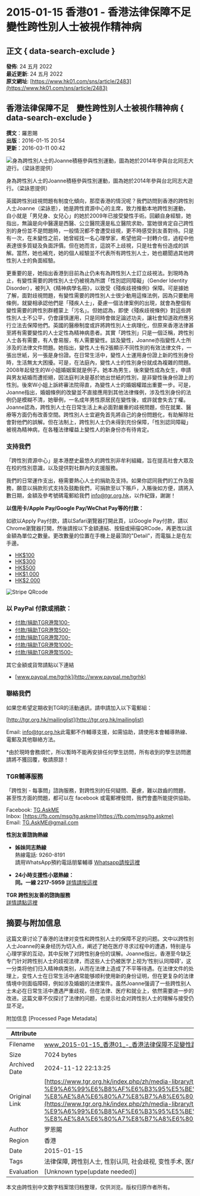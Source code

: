 # 2015-01-15 香港01 - 香港法律保障不足 變性跨性別人士被視作精神病

## 正文 { data-search-exclude }


**發佈**: 24 五月 2022  
**最近更新**: 24 五月 2022  
**原文網址**: [https://www.hk01.com/sns/article/2483](https://www.hk01.com/sns/article/2483)

## 香港法律保障不足　變性跨性別人士被視作精神病 { data-search-exclude }

**撰文**：羅恩賜  
**出版**：2016-01-15 20:54  
**更新**：2016-03-11 00:42

![身為跨性別人士的Joanne積極參與性別運動，圖為她於2014年參與台北同志大遊行。（梁詠恩提供）](https://cdn.hk01.com/di/media/images/12343/org/23d2960cea6b293602936b2099f64cae.jpg/eRU-6XJiMmgUQGzOwefYA14Q21BahG7qxjCTgsYwk4I?v=w1920)

身為跨性別人士的Joanne積極參與性別運動，圖為她於2014年參與台北同志大遊行。（梁詠恩提供）

英國跨性別歧視問題有制度化傾向，那麼香港的情況呢？我們訪問到香港的跨性別人士Joanne（梁詠恩），她是跨性資源中心的主席，致力推動本地跨性別運動，自小就是「男兒身、女兒心」的她於2009年已接受變性手術。回顧自身經驗，她指出，無論是向中醫還是西醫、公立醫院還是私立醫院求助，當她很肯定自己跨性別的身份並不是問題時，一般情況都不會遭受歧視，更不時感受到友善對待。只是有一次，在未變性之前，她曾經找一名心理學家，希望他寫一封轉介信，過程中他表達很多質疑及負面評價。但在她而言，這說不上歧視，只是社會有份造成的誤解。當然，她也補充，她的個人經驗並不代表所有跨性別人士，她也聽聞過其他跨性別人士的負面經驗。

更重要的是，她指出香港到目前為止仍未有為跨性別人士訂立歧視法。到現時為止，有變性需要的跨性別人士仍被視為所謂「性別認同障礙」（Gender Identity Disorder），被列入《精神病學名冊》，以致受《殘疾歧視條例》保障。可是據她了解，面對歧視問題，有變性需要的跨性別人士很少動用這條法例，因為只要動用條例，就變相承認他們是「殘疾人士」，憂慮一個法律案例的出現，就會為整個有變性需要的跨性別群體蒙上「污名」。但她認為，即使《殘疾歧視條例》對這些跨性別人士不公平，仍會謹慎運用，只是同時會做足論述功夫，讓社會知道政府應另行立法去保障他們。英國的醫療制度或許將跨性別人士病理化，但原來香港法律甚至將有需要變性的人士定性為精神病患者。其實「跨性別」只是一個泛稱，跨性別人士各有需要，有人會易服，有人需要變性。談及變性，Joanne亦指變性人士所涉及的法律文件問題。她指出，變性人士有2張顯示不同性別的有效法律文件，一張出世紙，另一張是身份證。在日常生活中，變性人士運用身份證上新的性別身份時，生活無太大困擾。可是，在法庭內，變性人士的性別身份就成為複雜的問題。2008年起發生的W小姐婚姻案就是例子。她本為男生，後來變性成為女生，申請與男友結婚而遭拒絕，因法庭判決是基於她出世紙的性別，是非變性後身份證上的性別。後來W小姐上訴終審法院得直，為變性人士的婚姻權踏出重要一步。可是，Joanne指出，婚姻條例的改變並不直接應用到其他法律條例，涉及性別身份的法例仍是模糊不清，她舉例，一名成年男性原居民在變性後，或許就會失去丁權。Joanne認為，跨性別人士在日常生活上未必面對嚴重的歧視問題，但在就業、醫療等方面仍有改善空間。跨性別人士宜避免首先將自己的身份問題化，有助解除社會對他們的誤解。但在法制上，跨性別人士仍未得到充份保障，「性別認同障礙」被視為精神病，在各種法律權益上變性人的新身份亦有待肯定。

### 支持我們

「跨性別資源中心」是本港歷史最悠久的跨性別非牟利組織，旨在提高社會大眾及在校的性別意識，以及提供對社群內的支援服務。

我們的日常運作支出，極需要熱心人士的捐助及支持。如果你認同我們的工作及服務，願意以捐款形式支持及鼓勵我們，可捐款至以下賬戶，入賬後如方便，請將入數日期，金額及參考號碼電郵給我們 [info@tgr.org.hk](mailto:info@tgr.org.hk)，以作紀錄，謝謝！

**以信用卡/Apple Pay/Google Pay/WeChat Pay等的付款：**

如欲以Apply Pay付款，請以Safari瀏覽器打開此頁，以Google Pay付款，請以Chrome瀏覽器打開，然後請按以下金額連結、按鈕或掃描QRCode，再更改以該金額為單位之數量。更改數量的位置在手機上是最頂的"Detail"，而電腦上是在左手邊。

- [HK$100](https://buy.stripe.com/dR6cNaaJQalDbHW144)
- [HK$300](https://buy.stripe.com/4gweVi7xEdxP13ibIJ)
- [HK$500](https://buy.stripe.com/8wMaF27xE1P7aDS4gi)
- [HK$1,000](https://buy.stripe.com/3cs8wUaJQ79reU85kn)
- [HK$2,000](https://buy.stripe.com/14keVi05ceBTdQ4eUY)

![Stripe QRcode](https://cdn.hk01.com/media/images/Stripe_QRcode.png)

### 以 PayPal 付款或捐款：

- [付款/捐助TGR港幣100-](http://www.paypal.me/tgrhk/100)
- [付款/捐助TGR港幣500-](http://www.paypal.me/tgrhk/500)
- [付款/捐助TGR港幣700-](http://www.paypal.me/tgrhk/700)
- [付款/捐助TGR港幣1000-](http://www.paypal.me/tgrhk/1000)
- [付款/捐助TGR港幣1500-](http://www.paypal.me/tgrhk/1500)

其它金額或貨幣請點以下連結

- [www.paypal.me/tgrhk](http://www.paypal.me/tgrhk)

### 聯絡我們

如果您希望定期收到TGR的活動通訊，請申請加入以下電郵組：

[http://tgr.org.hk/mailinglist](http://tgr.org.hk/mailinglist)

Email: [info@tgr.org.hk](mailto:info@tgr.org.hk)此電郵不作輔導支援，如需協助，請使用本會輔導熱線、電郵及其他聯絡方法。

\*由於現時會務煩忙，所以暫時不能再安排任何學生訪問，所有收到的學生訪問邀請將不獲回覆，敬請原諒！

### TGR輔導服務

「跨性別 - 每事問」諮詢服務，對跨性別的任何疑問、憂慮，難以啟齒的問題，甚至性方面的問題，都可以在 facebook 或電郵裡發問，我們會盡所能提供協助。

Facebook: [TG.AskME](https://www.facebook.com/TG.AskME)  
Inbox: [https://fb.com/msg/tg.askme](https://fb.com/msg/tg.askme)  
Email: [TG.AskME@gmail.com](mailto:TG.AskME@gmail.com)

**性別友善諮詢熱線**

- **姊妹同志熱線**  
  熱線電話: 9260-8191  
  請用WhatsApp預約電話朋輩輔導 [Whatsapp請按這裡](https://wa.me/85292608191)

- **24小時支援性小眾熱線：**  
  **同。一線 2217-5959** [詳情請按這裡](https://www.tgr.org.hk/index.php/zh/2/2016-10-17-13-16-38/303-pride-line)  

**TGR 跨性別友善的諮詢服務**  
[詳情請點這裡](https://www.tgr.org.hk/index.php/zh/counseling)

## 摘要与附加信息

<!-- tcd_abstract -->
这篇文章讨论了香港的法律对变性和跨性别人士的保障不足的问题。文中以跨性别人士Joanne的亲身经历为切入点，阐述了她在医疗寻求过程中的遭遇，特别是与心理学家的互动，其中反映了对跨性别身份的误解。Joanne指出，香港至今缺乏专门针对跨性别人士的歧视法律，而这些人士仍被医学上视为‘性别认同障碍’，这一分类将他们归入精神病类别，从而在法律上造成了不平等待遇。在法律文件的处理上，变性人士在日常生活中通常能够顺利使用新的身份证明，但在更复杂的法律情境中则面临障碍，例如涉及婚姻的法律案件。虽然Joanne强调了一些跨性别人士未必在日常生活中遭遇严重歧视，但在法律、医疗和就业上，依然需要进一步的改进。这篇文章不仅探讨了法律的问题，也提示社会对跨性别人士的理解与接受仍显不足。
<!-- tcd_abstract_end -->

附加信息 [Processed Page Metadata]

| Attribute       | Value                                  |
|-----------------|----------------------------------------|
| Filename        | www_2015-01-15_香港01_-_香港法律保障不足變性跨性別人士被視作精神病.md                             |
| Size            | 7024 bytes                           |
| Archived Date   | 2024-11-12 22:13:25                             |
| Original Link   | [https://www.tgr.org.hk/index.php/zh/media-library/trans-newsclip/420-2015-01-15-%E9%A6%99%E6%B8%AF01-%E9%A6%99%E6%B8%AF%E6%B3%95%E5%BE%8B%E4%BF%9D%E9%9A%9C%E4%B8%8D%E8%B6%B3-%E8%AE%8A%E6%80%A7%E8%B7%A8%E6%80%A7%E5%88%A5%E4%BA%BA%E5%A3%AB%E8%A2%AB%E8%A6%96%E4%BD%9C%E7%B2%BE%E7%A5%9E%E7%97%85](https://www.tgr.org.hk/index.php/zh/media-library/trans-newsclip/420-2015-01-15-%E9%A6%99%E6%B8%AF01-%E9%A6%99%E6%B8%AF%E6%B3%95%E5%BE%8B%E4%BF%9D%E9%9A%9C%E4%B8%8D%E8%B6%B3-%E8%AE%8A%E6%80%A7%E8%B7%A8%E6%80%A7%E5%88%A5%E4%BA%BA%E5%A3%AB%E8%A2%AB%E8%A6%96%E4%BD%9C%E7%B2%BE%E7%A5%9E%E7%97%85)                       |
| Author          | 罗恩賜                               |
| Region          | 香港                               |
| Date            | 2015-01-15                                 |
| Tags            | 法律保障, 跨性别人士, 性别认同, 社会歧视, 变性手术, 医疗经验, 婚姻权利                                 |
| Evaluation            | [Unknown type(update needed)]                                 |
<!-- tcd_table_end -->

本文由跨性别中文数字档案馆归档整理，仅供浏览。版权归原作者所有。
